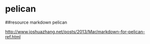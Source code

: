 # pelican

##resource markdown pelican 

http://www.joshuazhang.net/posts/2013/Mar/markdown-for-pelican-ref.html